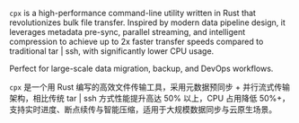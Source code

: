 `cpx` is a high-performance command-line utility written in Rust that revolutionizes bulk file transfer. Inspired by modern data pipeline design, it leverages metadata pre-sync, parallel streaming, and intelligent compression to achieve up to 2x faster transfer speeds compared to traditional tar | ssh, with significantly lower CPU usage.

Perfect for large-scale data migration, backup, and DevOps workflows.

`cpx` 是一个用 Rust 编写的高效文件传输工具，采用元数据预同步 + 并行流式传输架构，相比传统 tar | ssh 方式性能提升高达 50% 以上，CPU 占用降低 50%+，支持实时进度、断点续传与智能压缩，适用于大规模数据同步与云原生场景。

